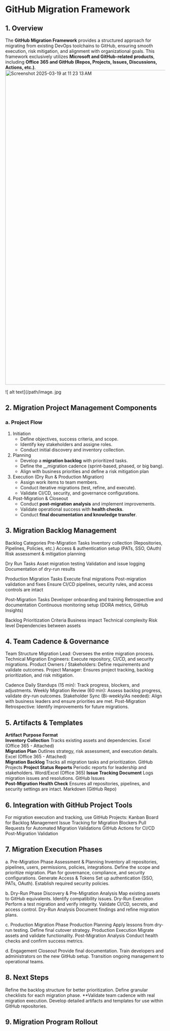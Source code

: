  # GitHub Migration Framework
## 1. __Overview__

   The __GitHub Migration Framework__ provides a structured approach for migrating from existing DevOps toolchains to GitHub, ensuring smooth execution, risk mitigation, and alignment with organizational goals. This framework exclusively utilizes __Microsoft and GitHub-related products__, including __Office 365 and GitHub (Repos, Projects, Issues, Discussions, Actions, etc.)__.
<img width="990" alt="Screenshot 2025-03-19 at 11 23 13 AM" src="https://github.com/user-attachments/assets/d54309be-cbbb-47b4-b398-ffd42d8f1fe4" />

![ alt text](/path/image. jpg
   
## 2. __Migration Project Management Components__   

### a. Project Flow
1. Initiation
     * Define objectives, success criteria, and scope.
     * Identify key stakeholders and assigne roles.
     * Conduct initial discovery and inventory collection.
1. Planning
     * Develop a __migration backlog__ with prioritized tasks.
     * Define the __migration cadence (sprint-based, phased, or big bang).
     * Align with business priorities and define a risk mitigation plan
1. Execution (Dry Run & Production Migration)
     * Assign work items to team members.
     * Conduct iterative migrations (test, refine, and execute).
     * Validate CI/CD, security, and governance configurations.
1. Post-Migration & Closeout
     * Conduct __post-migration analysis__ and implement improvements.
     * Validate operational success with __health checks__.
     * Conduct __final documentation and knowledge transfer__.

## 3. __Migration Backlog Management__ 
Backlog Categories
Pre-Migration Tasks
Inventory collection (Repositories, Pipelines, Policies, etc.)
Access & authentication setup (PATs, SSO, OAuth)
Risk assessment & mitigation planning

Dry Run Tasks
Asset migration testing
Validation and issue logging
Documentation of dry-run results

Production Migration Tasks
Execute final migrations
Post-migration validation and fixes
Ensure CI/CD pipelines, security rules, and access controls are intact

Post-Migration Tasks
Developer onboarding and training
Retrospective and documentation
Continuous monitoring setup (DORA metrics, GitHub Insights)

Backlog Prioritization Criteria
Business impact
Technical complexity
Risk level
Dependencies between assets

## 4. Team Cadence & Governance

Team Structure
Migration Lead: Oversees the entire migration process.
Technical Migration Engineers: Execute repository, CI/CD, and security migrations.
Product Owners / Stakeholders: Define requirements and validate outcomes.
Project Manager: Ensures project tracking, backlog prioritization, and risk mitigation.

Cadence
Daily Standups (15 min): Track progress, blockers, and adjustments.
Weekly Migration Review (60 min): Assess backlog progress, validate dry-run outcomes.
Stakeholder Sync (Bi-weekly/As needed): Align with business leaders and ensure priorities are met.
Post-Migration Retrospective: Identify improvements for future migrations.

## 5. Artifacts & Templates


**Artifact**	**Purpose**	**Format**	
**Inventory Collection**	Tracks existing assets and dependencies.	Excel (Office 365 - Attached)	
**Migration Plan**	Outlines strategy, risk assessment, and execution details.	Excel (Office 365 - Attached)	
**Migration Backlog**	Tracks all migration tasks and prioritization.	GitHub Projects	
**Project Status Reports**	Periodic reports for leadership and stakeholders.	Word/Excel (Office 365)	
**Issue Tracking Document**	Logs migration issues and resolutions.	GitHub Issues	
**Post-Migration Health Check**	Ensures all repositories, pipelines, and security settings are intact.	Markdown (GitHub Repo)	


## 6. Integration with GitHub Project Tools
For migration execution and tracking, use GitHub Projects:
Kanban Board for Backlog Management
Issue Tracking for Migration Blockers
Pull Requests for Automated Migration Validations
GitHub Actions for CI/CD Post-Migration Validation

## 7. Migration Execution Phases

a. Pre-Migration Phase
Assessment & Planning
Inventory all repositories, pipelines, users, permissions, policies, integrations.
Define the scope and prioritize migration.
Plan for governance, compliance, and security configurations.
Generate Access & Tokens
Set up authentication (SSO, PATs, OAuth).
Establish required security policies.

b. Dry-Run Phase
Discovery & Pre-Migration Analysis
Map existing assets to GitHub equivalents.
Identify compatibility issues.
Dry-Run Execution
Perform a test migration and verify integrity.
Validate CI/CD, secrets, and access control.
Dry-Run Analysis
Document findings and refine migration plans.

c. Production Migration Phase
Production Planning
Apply lessons from dry-run testing.
Define final cutover strategy.
Production Execution
Migrate assets and validate functionality.
Post-Migration Analysis
Conduct health checks and confirm success metrics.

d. Engagement Closeout
Provide final documentation.
Train developers and administrators on the new GitHub setup.
Transition ongoing management to operational teams.

## 8. Next Steps
Refine the backlog structure for better prioritization.
Define granular checklists for each migration phase.
**Validate team cadence with real migration execution.
Develop detailed artifacts and templates for use within GitHub repositories.

## 9. Migration Program Rollout

